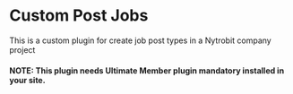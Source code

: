 # Custom Post Jobs

This is a custom plugin for create job post types in a Nytrobit company project

#### NOTE: This plugin needs Ultimate Member plugin mandatory installed in your site.